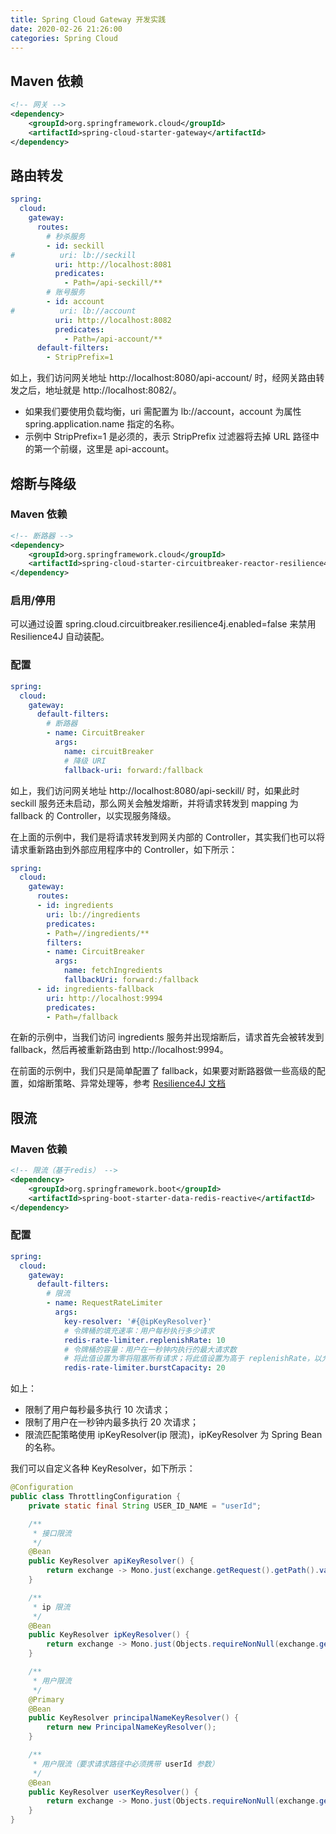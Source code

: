 ```yaml
---
title: Spring Cloud Gateway 开发实践
date: 2020-02-26 21:26:00
categories: Spring Cloud
---
```

## Maven 依赖
```xml
<!-- 网关 -->
<dependency>
    <groupId>org.springframework.cloud</groupId>
    <artifactId>spring-cloud-starter-gateway</artifactId>
</dependency>
```

## 路由转发
```yaml
spring:
  cloud:
    gateway:
      routes:
        # 秒杀服务
        - id: seckill
#          uri: lb://seckill
          uri: http://localhost:8081
          predicates:
            - Path=/api-seckill/**
        # 账号服务
        - id: account
#          uri: lb://account
          uri: http://localhost:8082
          predicates:
            - Path=/api-account/**
      default-filters:
        - StripPrefix=1
```

如上，我们访问网关地址 http://localhost:8080/api-account/ 时，经网关路由转发之后，地址就是 http://localhost:8082/。
* 如果我们要使用负载均衡，uri 需配置为 lb://account，account 为属性 spring.application.name 指定的名称。
* 示例中 StripPrefix=1 是必须的，表示 StripPrefix 过滤器将去掉 URL 路径中的第一个前缀，这里是 api-account。

## 熔断与降级
### Maven 依赖
```xml
<!-- 断路器 -->
<dependency>
    <groupId>org.springframework.cloud</groupId>
    <artifactId>spring-cloud-starter-circuitbreaker-reactor-resilience4j</artifactId>
</dependency>
```

### 启用/停用
可以通过设置 spring.cloud.circuitbreaker.resilience4j.enabled=false 来禁用 Resilience4J 自动装配。

### 配置
```yaml
spring:
  cloud:
    gateway:
      default-filters:
        # 断路器
        - name: CircuitBreaker
          args:
            name: circuitBreaker
            # 降级 URI
            fallback-uri: forward:/fallback
```

如上，我们访问网关地址 http://localhost:8080/api-seckill/ 时，如果此时 seckill 服务还未启动，那么网关会触发熔断，并将请求转发到 mapping 为 fallback 的 Controller，以实现服务降级。

在上面的示例中，我们是将请求转发到网关内部的 Controller，其实我们也可以将请求重新路由到外部应用程序中的 Controller，如下所示：

```yaml
spring:
  cloud:
    gateway:
      routes:
      - id: ingredients
        uri: lb://ingredients
        predicates:
        - Path=//ingredients/**
        filters:
        - name: CircuitBreaker
          args:
            name: fetchIngredients
            fallbackUri: forward:/fallback
      - id: ingredients-fallback
        uri: http://localhost:9994
        predicates:
        - Path=/fallback
```

在新的示例中，当我们访问 ingredients 服务并出现熔断后，请求首先会被转发到 fallback，然后再被重新路由到 http://localhost:9994。

在前面的示例中，我们只是简单配置了 fallback，如果要对断路器做一些高级的配置，如熔断策略、异常处理等，参考 [Resilience4J 文档](https://cloud.spring.io/spring-cloud-circuitbreaker/reference/html/spring-cloud-circuitbreaker.html)

## 限流
### Maven 依赖
```xml
<!-- 限流（基于redis） -->
<dependency>
    <groupId>org.springframework.boot</groupId>
    <artifactId>spring-boot-starter-data-redis-reactive</artifactId>
</dependency>
```

### 配置
```yaml
spring:
  cloud:
    gateway:
      default-filters:
        # 限流
        - name: RequestRateLimiter
          args:
            key-resolver: '#{@ipKeyResolver}'
            # 令牌桶的填充速率：用户每秒执行多少请求
            redis-rate-limiter.replenishRate: 10
            # 令牌桶的容量：用户在一秒钟内执行的最大请求数
            # 将此值设置为零将阻塞所有请求；将此值设置为高于 replenishRate，以允许临时突发
            redis-rate-limiter.burstCapacity: 20
```

如上：
* 限制了用户每秒最多执行 10 次请求；
* 限制了用户在一秒钟内最多执行 20 次请求；
* 限流匹配策略使用 ipKeyResolver(ip 限流)，ipKeyResolver 为 Spring Bean 的名称。

我们可以自定义各种 KeyResolver，如下所示：

```java
@Configuration
public class ThrottlingConfiguration {
    private static final String USER_ID_NAME = "userId";

    /**
     * 接口限流
     */
    @Bean
    public KeyResolver apiKeyResolver() {
        return exchange -> Mono.just(exchange.getRequest().getPath().value());
    }

    /**
     * ip 限流
     */
    @Bean
    public KeyResolver ipKeyResolver() {
        return exchange -> Mono.just(Objects.requireNonNull(exchange.getRequest().getRemoteAddress()).getAddress().getHostAddress());
    }

    /**
     * 用户限流
     */
    @Primary
    @Bean
    public KeyResolver principalNameKeyResolver() {
        return new PrincipalNameKeyResolver();
    }

    /**
     * 用户限流（要求请求路径中必须携带 userId 参数）
     */
    @Bean
    public KeyResolver userKeyResolver() {
        return exchange -> Mono.just(Objects.requireNonNull(exchange.getRequest().getQueryParams().getFirst(USER_ID_NAME)));
    }
}
```

